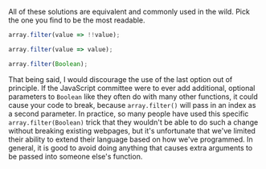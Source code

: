 All of these solutions are equivalent and commonly used in the wild. Pick the one you find to be the most readable.

```javascript
array.filter(value => !!value);

array.filter(value => value);

array.filter(Boolean);
```

That being said, I would discourage the use of the last option out of principle. If the JavaScript committee were to ever add additional, optional parameters to `Boolean` like they often do with many other functions, it could cause your code to break, because `array.filter()` will pass in an index as a second parameter. In practice, so many people have used this specific `array.filter(Boolean)` trick that they wouldn't be able to do such a change without breaking existing webpages, but it's unfortunate that we've limited their ability to extend their language based on how we've programmed. In general, it is good to avoid doing anything that causes extra arguments to be passed into someone else's function.
